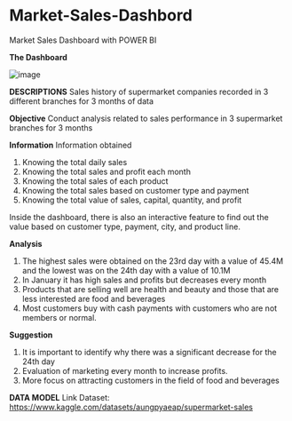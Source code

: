 # Market-Sales-Dashbord

Market Sales Dashboard with POWER BI

**The Dashboard**

![image](https://user-images.githubusercontent.com/114891065/232248990-c4acd2f7-b48d-48b5-b241-abb64726a104.png)

**DESCRIPTIONS**
Sales history of supermarket companies recorded in 3 different branches for 3 months of data

**Objective**
Conduct analysis related to sales performance in 3 supermarket branches for 3 months

**Information**
Information obtained
1. Knowing the total daily sales
2. Knowing the total sales and profit each month
3. Knowing the total sales of each product
4. Knowing the total sales based on customer type and payment
5. Knowing the total value of sales, capital, quantity, and profit

Inside the dashboard, there is also an interactive feature to find out the value based on customer type, payment, city, and product line.

**Analysis**

1. The highest sales were obtained on the 23rd day with a value of 45.4M and the lowest was on the 24th day with a value of 10.1M
2. In January it has high sales and profits but decreases every month
3. Products that are selling well are health and beauty and those that are less interested are food and beverages
4. Most customers buy with cash payments with customers who are not members or normal.

**Suggestion**
1. It is important to identify why there was a significant decrease for the 24th day
2. Evaluation of marketing every month to increase profits.
3. More focus on attracting customers in the field of food and beverages

**DATA MODEL** 
Link Dataset: https://www.kaggle.com/datasets/aungpyaeap/supermarket-sales

